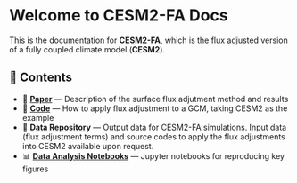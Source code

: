 # Welcome to CESM2-FA Docs

This is the documentation for **CESM2-FA**, which is the flux adjusted version of a fully coupled climate model (**CESM2**).

## 🔗 Contents

- 📄 [**Paper**](https://journals.ametsoc.org/view/journals/clim/38/4/JCLI-D-24-0331.1.xml) — Description of the surface flux adjutment method and results
- 🎼 [**Code**](https://github.com/jingyizhuo/CESM2-FA/tree/main/code) — How to apply flux adjustment to a GCM, taking CESM2 as the example
- 💾 [**Data Repository**](https://github.com/jingyizhuo/CESM2-FA/tree/main/data) — Output data for CESM2-FA simulations. Input data (flux adjustment terms) and source codes to apply the flux adjustments into CESM2 available upon request.
- 📊 [**Data Analysis Notebooks**](https://github.com/jingyizhuo/CESM2-FA/tree/main/Zhuo%20et%20al%202025%20JCL) — Jupyter notebooks for reproducing key figures
